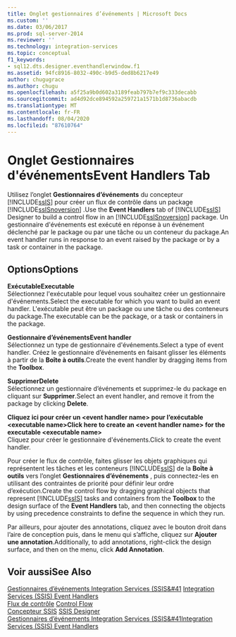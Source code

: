 ```yaml
---
title: Onglet gestionnaires d’événements | Microsoft Docs
ms.custom: ''
ms.date: 03/06/2017
ms.prod: sql-server-2014
ms.reviewer: ''
ms.technology: integration-services
ms.topic: conceptual
f1_keywords:
- sql12.dts.designer.eventhandlerwindow.f1
ms.assetid: 94fc8916-8032-490c-b9d5-ded8b6217e49
author: chugugrace
ms.author: chugu
ms.openlocfilehash: a5f25a9b0d602a3189feab797b7ef9c333decabb
ms.sourcegitcommit: ad4d92dce894592a259721a1571b1d8736abacdb
ms.translationtype: MT
ms.contentlocale: fr-FR
ms.lasthandoff: 08/04/2020
ms.locfileid: "87610764"
---
```

# <a name="event-handlers-tab"></a><span data-ttu-id="30420-102">Onglet Gestionnaires d'événements</span><span class="sxs-lookup"><span data-stu-id="30420-102">Event Handlers Tab</span></span>
  <span data-ttu-id="30420-103">Utilisez l’onglet **Gestionnaires d’événements** du concepteur [!INCLUDE[ssIS](../includes/ssis-md.md)] pour créer un flux de contrôle dans un package [!INCLUDE[ssISnoversion](../includes/ssisnoversion-md.md)] .</span><span class="sxs-lookup"><span data-stu-id="30420-103">Use the **Event Handlers** tab of [!INCLUDE[ssIS](../includes/ssis-md.md)] Designer to build a control flow in an [!INCLUDE[ssISnoversion](../includes/ssisnoversion-md.md)] package.</span></span> <span data-ttu-id="30420-104">Un gestionnaire d'événements est exécuté en réponse à un événement déclenché par le package ou par une tâche ou un conteneur du package.</span><span class="sxs-lookup"><span data-stu-id="30420-104">An event handler runs in response to an event raised by the package or by a task or container in the package.</span></span>  
  
## <a name="options"></a><span data-ttu-id="30420-105">Options</span><span class="sxs-lookup"><span data-stu-id="30420-105">Options</span></span>  
 <span data-ttu-id="30420-106">**Exécutable**</span><span class="sxs-lookup"><span data-stu-id="30420-106">**Executable**</span></span>  
 <span data-ttu-id="30420-107">Sélectionnez l'exécutable pour lequel vous souhaitez créer un gestionnaire d'événements.</span><span class="sxs-lookup"><span data-stu-id="30420-107">Select the executable for which you want to build an event handler.</span></span> <span data-ttu-id="30420-108">L'exécutable peut être un package ou une tâche ou des conteneurs du package.</span><span class="sxs-lookup"><span data-stu-id="30420-108">The executable can be the package, or a task or containers in the package.</span></span>  
  
 <span data-ttu-id="30420-109">**Gestionnaire d’événements**</span><span class="sxs-lookup"><span data-stu-id="30420-109">**Event handler**</span></span>  
 <span data-ttu-id="30420-110">Sélectionnez un type de gestionnaire d'événements.</span><span class="sxs-lookup"><span data-stu-id="30420-110">Select a type of event handler.</span></span> <span data-ttu-id="30420-111">Créez le gestionnaire d’événements en faisant glisser les éléments à partir de la **Boîte à outils**.</span><span class="sxs-lookup"><span data-stu-id="30420-111">Create the event handler by dragging items from the **Toolbox**.</span></span>  
  
 <span data-ttu-id="30420-112">**Supprimer**</span><span class="sxs-lookup"><span data-stu-id="30420-112">**Delete**</span></span>  
 <span data-ttu-id="30420-113">Sélectionnez un gestionnaire d’événements et supprimez-le du package en cliquant sur **Supprimer**.</span><span class="sxs-lookup"><span data-stu-id="30420-113">Select an event handler, and remove it from the package by clicking **Delete**.</span></span>  
  
 <span data-ttu-id="30420-114">**Cliquez ici pour créer un \<event handler name> pour l’exécutable \<executable name>**</span><span class="sxs-lookup"><span data-stu-id="30420-114">**Click here to create an \<event handler name> for the executable \<executable name>**</span></span>  
 <span data-ttu-id="30420-115">Cliquez pour créer le gestionnaire d'événements.</span><span class="sxs-lookup"><span data-stu-id="30420-115">Click to create the event handler.</span></span>  
  
 <span data-ttu-id="30420-116">Pour créer le flux de contrôle, faites glisser les objets graphiques qui représentent les tâches et les conteneurs [!INCLUDE[ssIS](../includes/ssis-md.md)] de la **Boîte à outils** vers l’onglet **Gestionnaires d’événements** , puis connectez-les en utilisant des contraintes de priorité pour définir leur ordre d’exécution.</span><span class="sxs-lookup"><span data-stu-id="30420-116">Create the control flow by dragging graphical objects that represent [!INCLUDE[ssIS](../includes/ssis-md.md)] tasks and containers from the **Toolbox** to the design surface of the **Event Handlers** tab, and then connecting the objects by using precedence constraints to define the sequence in which they run.</span></span>  
  
 <span data-ttu-id="30420-117">Par ailleurs, pour ajouter des annotations, cliquez avec le bouton droit dans l’aire de conception puis, dans le menu qui s’affiche, cliquez sur **Ajouter une annotation**.</span><span class="sxs-lookup"><span data-stu-id="30420-117">Additionally, to add annotations, right-click the design surface, and then on the menu, click **Add Annotation**.</span></span>  
  
## <a name="see-also"></a><span data-ttu-id="30420-118">Voir aussi</span><span class="sxs-lookup"><span data-stu-id="30420-118">See Also</span></span>  
 <span data-ttu-id="30420-119">[Gestionnaires d’événements Integration Services &#40;SSIS&#41](integration-services-ssis-event-handlers.md) </span><span class="sxs-lookup"><span data-stu-id="30420-119">[Integration Services &#40;SSIS&#41; Event Handlers](integration-services-ssis-event-handlers.md) </span></span>  
 <span data-ttu-id="30420-120">[Flux de contrôle](control-flow/control-flow.md) </span><span class="sxs-lookup"><span data-stu-id="30420-120">[Control Flow](control-flow/control-flow.md) </span></span>  
 <span data-ttu-id="30420-121">[Concepteur SSIS](ssis-designer.md) </span><span class="sxs-lookup"><span data-stu-id="30420-121">[SSIS Designer](ssis-designer.md) </span></span>  
 [<span data-ttu-id="30420-122">Gestionnaires d’événements Integration Services &#40;SSIS&#41</span><span class="sxs-lookup"><span data-stu-id="30420-122">Integration Services &#40;SSIS&#41; Event Handlers</span></span>](integration-services-ssis-event-handlers.md)  
  
  
